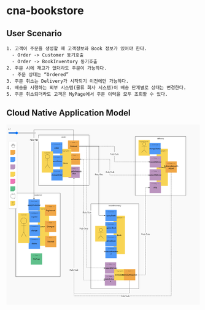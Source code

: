 # cna-bookstore

## User Scenario
```
1. 고객이 주문을 생성할 때 고객정보와 Book 정보가 있어야 한다.
  - Order -> Customer 동기호출
  - Order -> BookInventory 동기호출
2. 주문 시에 재고가 없더라도 주문이 가능하다.
  - 주문 상태는 “Ordered”
3. 주문 취소는 Delivery가 시작되기 이전에만 가능하다.
4. 배송을 시행하는 외부 시스템(물류 회사 시스템)이 배송 단계별로 상태는 변경한다.
5. 주문 취소되더라도 고객은 MyPage에서 주문 이력을 모두 조회할 수 있다.
```

## Cloud Native Application Model
![Alt text](cna-bookstore.PNG?raw=true "Optional Title")
